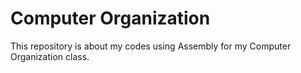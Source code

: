 # Computer Organization 

This repository is about my codes using Assembly for my Computer Organization class.
